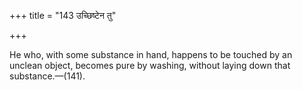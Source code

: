 +++
title = "143 उच्छिष्टेन तु"

+++

He who, with some substance in hand, happens to be touched by an unclean object, becomes pure by washing, without laying down that substance.—(141).